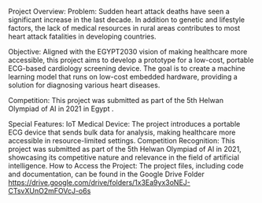 Project Overview:
Problem:
Sudden heart attack deaths have seen a significant increase in the last decade. In addition to genetic and lifestyle factors, the lack of medical resources in rural areas contributes to most heart attack fatalities in developing countries.

Objective:
Aligned with the EGYPT2030 vision of making healthcare more accessible, this project aims to develop a prototype for a low-cost, portable ECG-based cardiology screening device. The goal is to create a machine learning model that runs on low-cost embedded hardware, providing a solution for diagnosing various heart diseases.

Competition:
This project was submitted as part of the 5th Helwan Olympiad of AI in 2021 in Egypt .

Special Features:
IoT Medical Device:
The project introduces a portable ECG device that sends bulk data for analysis, making healthcare more accessible in resource-limited settings.
Competition Recognition:
This project was submitted as part of the 5th Helwan Olympiad of AI in 2021, showcasing its competitive nature and relevance in the field of artificial intelligence.
How to Access the Project:
The project files, including code and documentation, can be found in the Google Drive Folder
https://drive.google.com/drive/folders/1x3Ea9yx3oNEJ-CTsvXUnO2mFOVcJ-o6s